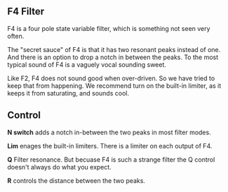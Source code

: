 ## F4 Filter

F4 is a four pole state variable filter, which is something not seen very often.

The "secret sauce" of F4 is that it has two resonant peaks instead of one. And there is an option to drop a notch in between the peaks. To the most typical sound of F4 is a vaguely vocal sounding sweet.

Like F2, F4 does not sound good when over-driven. So we have tried to keep that from happening. We recommend turn on the built-in limiter, as it keeps it from saturating, and sounds cool.

## Control

**N switch** adds a notch in-between the two peaks in most filter modes.

**Lim** enages the built-in limiters. There is a limiter on each output of F4.

**Q** Filter resonance. But becuase F4 is such a strange filter the Q control doesn't always do what you expect.

**R** controls the distance between the two peaks.
